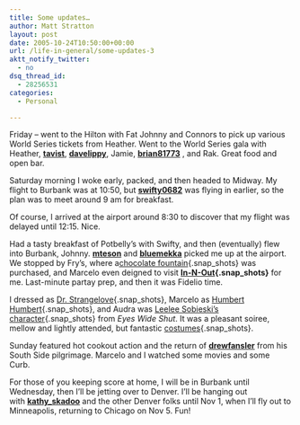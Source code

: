 ```yaml
---
title: Some updates…
author: Matt Stratton
layout: post
date: 2005-10-24T10:50:00+00:00
url: /life-in-general/some-updates-3
aktt_notify_twitter:
  - no
dsq_thread_id:
  - 28256531
categories:
  - Personal

---
```

Friday &#8211; went to the Hilton with Fat Johnny and Connors to pick up various World Series tickets from Heather. Went to the World Series gala with Heather, <span class="ljuser"><a href="http://tavist.livejournal.com/"><strong>tavist</strong></a></span>, <span class="ljuser"><a href="http://davelippy.livejournal.com/"><strong>davelippy</strong></a></span>, Jamie, <span class="ljuser"><a href="http://brian81773.livejournal.com/"><strong>brian81773</strong></a></span> , and Rak. Great food and open bar. 

Saturday morning I woke early, packed, and then headed to Midway. My flight to Burbank was at 10:50, but <span class="ljuser"><a href="http://swifty0682.livejournal.com/"><strong>swifty0682</strong></a></span> was flying in earlier, so the plan was to meet around 9 am for breakfast.

Of course, I arrived at the airport around 8:30 to discover that my flight was delayed until 12:15. Nice.

Had a tasty breakfast of Potbelly&#8217;s with Swifty, and then (eventually) flew into Burbank, Johnny. <span class="ljuser"><a href="http://mteson.livejournal.com/"><strong>mteson</strong></a></span> and <span class="ljuser"><a href="http://bluemekka.livejournal.com/"><strong>bluemekka</strong></a></span> picked me up at the airport. We stopped by Fry&#8217;s, where a[chocolate fountain][1]{.snap_shots} was purchased, and Marcelo even deigned to visit **[In-N-Out][2]{.snap_shots}** for me. Last-minute partay prep, and then it was Fidelio time.

I dressed as [Dr. Strangelove][3]{.snap_shots}, Marcelo as [Humbert Humbert][4]{.snap_shots}, and Audra was [Leelee Sobieski&#8217;s character][5]{.snap_shots} from _Eyes Wide Shut_. It was a pleasant soiree, mellow and lightly attended, but fantastic [costumes][6]{.snap_shots}. 

Sunday featured hot cookout action and the return of <span class="ljuser"><a href="http://drewfansler.livejournal.com/"><strong>drewfansler</strong></a></span> from his South Side pilgrimage. Marcelo and I watched some movies and some Curb.

For those of you keeping score at home, I will be in Burbank until Wednesday, then I&#8217;ll be jetting over to Denver. I&#8217;ll be hanging out with <span class="ljuser"><a href="http://kathy-skadoo.livejournal.com/"><strong>kathy_skadoo</strong></a></span> and the other Denver folks until Nov 1, when I&#8217;ll fly out to Minneapolis, returning to Chicago on Nov 5. Fun!

 [1]: http://www.flickr.com/photos/mteson/55297022/
 [2]: http://www.flickr.com/photos/mugsy/54992636/
 [3]: http://www.flickr.com/photos/mteson/55296146/in/photostream/
 [4]: http://www.flickr.com/photos/mteson/55296298/in/photostream/
 [5]: http://www.flickr.com/photos/mteson/55296468/in/photostream/
 [6]: http://www.flickr.com/photos/mteson/sets/1198111/